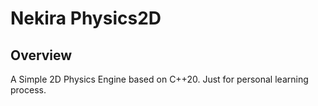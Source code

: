 ﻿# Nekira Physics2D

## Overview
A Simple 2D Physics Engine based on C++20. Just for personal learning process.

